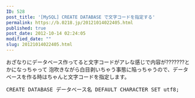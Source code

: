 ```yaml
---
ID: 528
post_title: '[MySQL] CREATE DATABASE で文字コードを指定する'
permalink: https://b.0218.jp/20121014022405.html
published: true
post_date: 2012-10-14 02:24:05
modified_date: ""
slug: 20121014022405.html
---
```

おざなりにデータベース作ってると文字コードがアレな感じで内容が???????とかになっちゃって
泡吹きながら白目剥いちゃう事態に陥っちゃうので、データベースを作る時はちゃんと文字コードを指定します。

<pre class="prettyprint linenums lang-sql">CREATE DATABASE データベース名 DEFAULT CHARACTER SET utf8;</pre>
